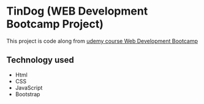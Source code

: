 # TinDog (WEB Development Bootcamp Project)
 This project is code along from [udemy course Web Development Bootcamp](https://www.udemy.com/course/the-complete-web-development-bootcamp)

## Technology used
* Html
* CSS
* JavaScript
* Bootstrap
